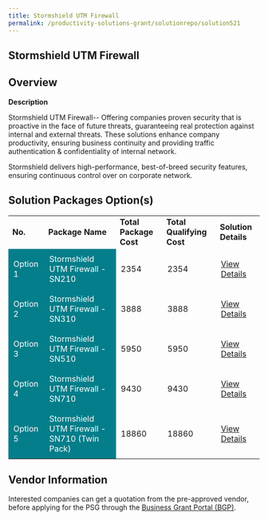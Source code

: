 ```yaml
---
title: Stormshield UTM Firewall
permalink: /productivity-solutions-grant/solutionrepo/solution521
---
```


## Stormshield UTM Firewall

## Overview

**Description**

Stormshield UTM Firewall-- Offering companies proven security that is proactive in the face of future threats, guaranteeing real protection against internal and external threats. These solutions enhance company productivity, ensuring business continuity and providing traffic authentication & confidentiality of internal network. 

Stormshield delivers high-performance, best-of-breed security features, ensuring continuous control over on corporate network.


## Solution Packages Option(s)

<table>
<tr>
<td><b>No.</b></td>
<td><b>Package Name</b></td>
<td><b>Total Package Cost</b></td>
<td><b>Total Qualifying Cost</b></td>
<td><b>Solution Details</b></td>
</tr>
<tr>
<td style='padding: 10px; background-color: #037E8A; color: #FFFFFF;'>Option 1</td>
<td style='padding: 10px; background-color: #037E8A; color: #FFFFFF;'>Stormshield UTM Firewall - SN210</td>
<td style='padding: 10px;'>2354</td>
<td style='padding: 10px;'>2354</td>
<td style='padding: 10px;'><a href='https://www.gobusiness.gov.sg/images/psg/Juss_Solutions_Desensitised_Annex_3_Part_1.pdf' target='_blank'>View Details</a></td>
</tr>
<tr>
<td style='padding: 10px; background-color: #037E8A; color: #FFFFFF;'>Option 2</td>
<td style='padding: 10px; background-color: #037E8A; color: #FFFFFF;'>Stormshield UTM Firewall - SN310</td>
<td style='padding: 10px;'>3888</td>
<td style='padding: 10px;'>3888</td>
<td style='padding: 10px;'><a href='https://www.gobusiness.gov.sg/images/psg/Juss_Solutions_Desensitised_Annex_3_Part_2.pdf' target='_blank'>View Details</a></td>
</tr>
<tr>
<td style='padding: 10px; background-color: #037E8A; color: #FFFFFF;'>Option 3</td>
<td style='padding: 10px; background-color: #037E8A; color: #FFFFFF;'>Stormshield UTM Firewall - SN510</td>
<td style='padding: 10px;'>5950</td>
<td style='padding: 10px;'>5950</td>
<td style='padding: 10px;'><a href='https://www.gobusiness.gov.sg/images/psg/Juss_Solutions_Desensitised_Annex_3_Part_3.pdf' target='_blank'>View Details</a></td>
</tr>
<tr>
<td style='padding: 10px; background-color: #037E8A; color: #FFFFFF;'>Option 4</td>
<td style='padding: 10px; background-color: #037E8A; color: #FFFFFF;'>Stormshield UTM Firewall - SN710</td>
<td style='padding: 10px;'>9430</td>
<td style='padding: 10px;'>9430</td>
<td style='padding: 10px;'><a href='https://www.gobusiness.gov.sg/images/psg/Juss_Solutions_Desensitised_Annex_3_Part_4.pdf' target='_blank'>View Details</a></td>
</tr>
<tr>
<td style='padding: 10px; background-color: #037E8A; color: #FFFFFF;'>Option 5</td>
<td style='padding: 10px; background-color: #037E8A; color: #FFFFFF;'>Stormshield UTM Firewall - SN710 (Twin Pack)</td>
<td style='padding: 10px;'>18860</td>
<td style='padding: 10px;'>18860</td>
<td style='padding: 10px;'><a href='https://www.gobusiness.gov.sg/images/psg/Juss_Solutions_Desensitised_Annex_3_Part_5.pdf' target='_blank'>View Details</a></td>
</tr>
</table>

## Vendor Information

 

Interested companies can get a quotation from the pre-approved vendor, before applying for the PSG through the <a href='https://www.businessgrants.gov.sg/' target='_blank' rel='noopener'>Business Grant Portal (BGP)</a>.

<script src="/jquery/resize-tables.js"></script>
